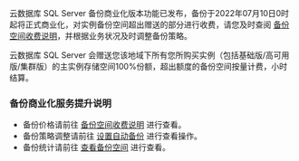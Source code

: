 云数据库 SQL Server 备份商业化版本功能已发布，备份于2022年07月10日0时起将正式商业化，对实例备份空间超出赠送的部分进行收费，请您及时查阅 [备份空间收费说明](https://cloud.tencent.com/document/product/238/70171)，并根据业务状况及时调整备份策略。

云数据库 SQL Server 会赠送您该地域下所有您所购买实例（包括基础版/高可用版/集群版）的主实例存储空间100%份额，超出额度的备份空间按量计费，小时结算。

### 备份商业化服务提升说明
- 备份价格请前往 [备份空间收费说明](https://cloud.tencent.com/document/product/238/70171) 进行查看。
- 备份策略调整请前往 [设置自动备份](https://cloud.tencent.com/document/product/238/70165) 进行查看操作。
- 备份统计请前往 [查看备份空间](https://cloud.tencent.com/document/product/238/70168) 进行查看。
